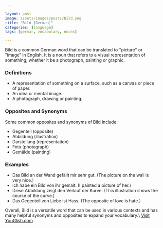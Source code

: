 ```yaml
---

layout: post
image: assets/images/posts/Bild.png
title: "Bild [German]"
categories: [language]
tags: [german, vocabulary, nouns]

---
```


Bild is a common German word that can be translated to "picture" or "image" in English. It is a noun that refers to a visual representation of something, whether it be a photograph, painting or graphic.

### Definitions

- A representation of something on a surface, such as a canvas or piece of paper.
- An idea or mental image.
- A photograph, drawing or painting.

### Opposites and Synonyms

Some common opposites and synonyms of Bild include:

- Gegenteil (opposite)
- Abbildung (illustration)
- Darstellung (representation)
- Foto (photograph)
- Gemälde (painting)

### Examples

- Das Bild an der Wand gefällt mir sehr gut. (The picture on the wall is very nice.)
- Ich habe ein Bild von ihr gemalt. (I painted a picture of her.)
- Diese Abbildung zeigt den Verlauf der Kurve. (This illustration shows the course of the curve.)
- Das Gegenteil von Liebe ist Hass. (The opposite of love is hate.) 

Overall, Bild is a versatile word that can be used in various contexts and has many helpful synonyms and opposites to expand your vocabulary.\ <a id="yg-widget-0" class="youglish-widget" data-query="Bild" data-lang="german" data-components="8412" data-auto-start="0" data-bkg-color="theme_light" data-title="How%20to%20pronounce%20Bild%20in%20German"  rel="nofollow" href="https://youglish.com">Visit YouGlish.com</a><script async src="https://youglish.com/public/emb/widget.js" charset="utf-8"></script>